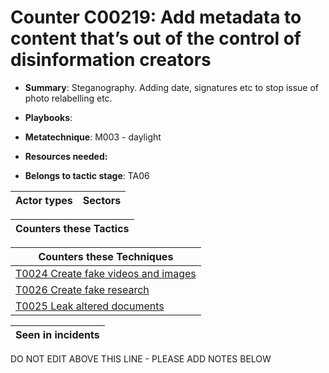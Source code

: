 # Counter C00219: Add metadata to content that’s out of the control of disinformation creators

* **Summary**: Steganography. Adding date, signatures etc to stop issue of photo relabelling etc. 

* **Playbooks**: 

* **Metatechnique**: M003 - daylight

* **Resources needed:** 

* **Belongs to tactic stage**: TA06


| Actor types | Sectors |
| ----------- | ------- |



| Counters these Tactics |
| ---------------------- |



| Counters these Techniques |
| ------------------------- |
| [T0024 Create fake videos and images](../generated_pages/techniques/T0024.md) |
| [T0026 Create fake research](../generated_pages/techniques/T0026.md) |
| [T0025 Leak altered documents](../generated_pages/techniques/T0025.md) |



| Seen in incidents |
| ----------------- |


DO NOT EDIT ABOVE THIS LINE - PLEASE ADD NOTES BELOW